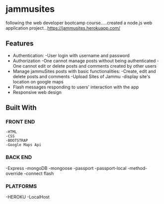 # jammusites
following the web developer bootcamp course.....created a node.js web application project...https://jammusites.herokuapp.com/
## Features
* Authentication:
  -User login with username and password
* Authorization
  -One cannot manage posts without being authenticated
  -One cannot edit or delete posts and comments created by other users
* Manage jammuSites posts with basic functionalities:
  -Create, edit and delete posts and comments
  -Upload Sites of Jammu 
  -display site's location on google maps
 * Flash messages responding to users' interaction with the app
 * Responsive web design
 
## Built With
### FRONT END
    -HTML
    -CSS
    -BOOTSTRAP
    -Google Maps Api
### BACK END
   -Express
   -mongoDB
   -mongoose
   -passport
   -passport-local
   -method-override
   -connect flash
### PLATFORMS
   -HEROKU
   -LocalHost
   
   


